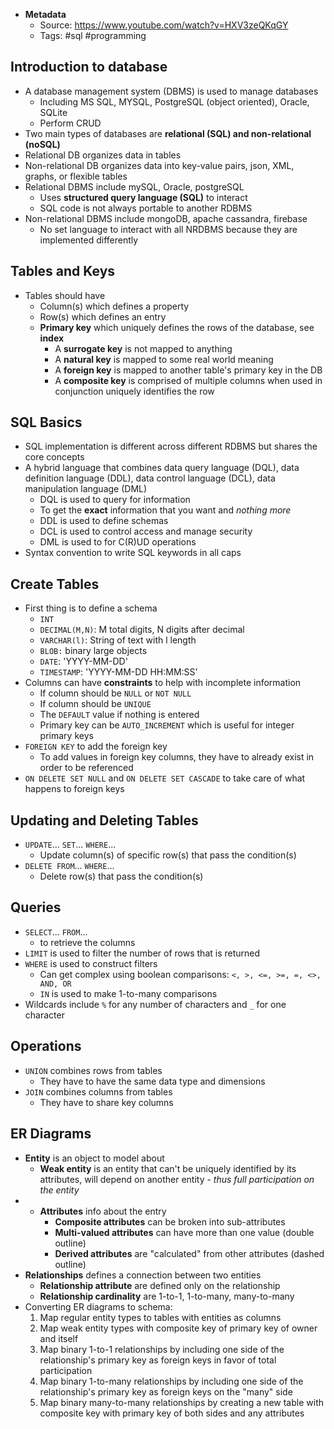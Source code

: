 - **Metadata**
    - Source: https://www.youtube.com/watch?v=HXV3zeQKqGY
    - Tags: #sql #programming
## Introduction to database
- A database management system (DBMS) is used to manage databases
    - Including MS SQL, MYSQL, PostgreSQL (object oriented), Oracle, SQLite
    - Perform CRUD
- Two main types of databases are **relational (SQL) and non-relational (noSQL)**
-   Relational DB organizes data in tables
-   Non-relational DB organizes data into key-value pairs, json, XML, graphs, or flexible tables
- Relational DBMS include mySQL, Oracle, postgreSQL
	- Uses ********structured query language (SQL)******** to interact
	- SQL code is not always portable to another RDBMS
- Non-relational DBMS include mongoDB, apache cassandra, firebase
	- No set language to interact with all NRDBMS because they are implemented differently
## Tables and Keys
- Tables should have
	- Column(s) which defines a property
	- Row(s) which defines an entry
	- **Primary key** which uniquely defines the rows of the database, see **index**
		- A ********surrogate key******** is not mapped to anything
		- A ********natural key******** is mapped to some real world meaning
		- A ********foreign key******** is mapped to another table's primary key in the DB
		- A ********composite key******** is comprised of multiple columns when used in conjunction uniquely identifies the row
## SQL Basics
- SQL implementation is different across different RDBMS but shares the core concepts
- A hybrid language that combines data query language (DQL), data definition language (DDL), data control language (DCL), data manipulation language (DML)
	- DQL is used to query for information
	- To get the __exact__ information that you want and *nothing more*
	- DDL is used to define schemas
	- DCL is used to control access and manage security
	- DML is used to for C(R)UD operations
- Syntax convention to write SQL keywords in all caps
## Create Tables
- First thing is to define a schema
	- `INT`
	- `DECIMAL(M,N)`: M total digits, N digits after decimal
	-  `VARCHAR(l)`: String of text with l length
	-  `BLOB:` binary large objects
	-  `DATE`: 'YYYY-MM-DD'
	-  `TIMESTAMP`: 'YYYY-MM-DD HH:MM:SS'
- Columns can have ********constraints******** to help with incomplete information
	- If column should be `NULL` or `NOT NULL`
	- If column should be `UNIQUE`
	- The `DEFAULT` value if nothing is entered
	- Primary key can be `AUTO_INCREMENT` which is useful for integer primary keys
- `FOREIGN KEY` to add the foreign key
	- To add values in foreign key columns, they have to already exist in order to be referenced
- `ON DELETE SET NULL` and `ON DELETE SET CASCADE` to take care of what happens to foreign keys
## Updating and Deleting Tables
- `UPDATE`... `SET`... `WHERE`...
	- Update column(s) of specific row(s) that pass the condition(s)
- `DELETE FROM`... `WHERE`...
	- Delete row(s) that pass the condition(s)
## Queries
- `SELECT`... `FROM`...
	- to retrieve the columns
- `LIMIT` is used to filter the number of rows that is returned
- `WHERE` is used to construct filters
	- Can get complex using boolean comparisons: `<, >, <=, >=, =, <>, AND, OR`
	- `IN` is used to make 1-to-many comparisons
- Wildcards include `%` for any number of characters and `_` for one character
## Operations
- `UNION` combines rows from tables
	- They have to have the same data type and dimensions
- `JOIN` combines columns from tables
	- They have to share key columns
## ER Diagrams
- **Entity** is an object to model about
	- **Weak entity** is an entity that can't be uniquely identified by its attributes, will depend on another entity - *thus full participation on the entity*
- - **Attributes** info about the entry
	- **Composite attributes** can be broken into sub-attributes
	- **Multi-valued attributes** can have more than one value (double outline)
	- **Derived attributes** are "calculated" from other attributes (dashed outline)
- **Relationships** defines a connection between two entities
	- **Relationship attribute** are defined only on the relationship
	- **Relationship cardinality** are 1-to-1, 1-to-many, many-to-many
- Converting ER diagrams to schema:
	1. Map regular entity types to tables with entities as columns
	2. Map weak entity types with composite key of primary key of owner and itself
	3. Map binary 1-to-1 relationships by including one side of the relationship's primary key as foreign keys in favor of total participation
	4. Map binary 1-to-many relationships by including one side of the relationship's primary key as foreign keys on the "many" side
	5. Map binary many-to-many relationships by creating a new table with composite key with primary key of both sides and any attributes
